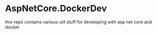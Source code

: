 # AspNetCore.DockerDev
this repo contains various util stuff for developing with asp net core and docker
